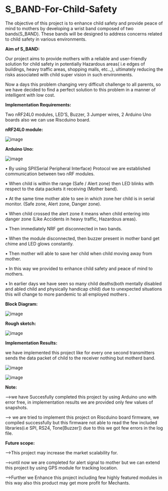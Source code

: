 # S_BAND-For-Child-Safety
The objective of this project is to enhance child safety and provide peace of mind to mothers by developing a wrist band composed of two bands(S_BAND). These bands will be designed to address  concerns related to child safety in various environments.

**Aim of S_BAND:**

Our project aims to provide mothers with a reliable and user-friendly solution for child safety in potentially Hazardous areas( i.e edges of buildings, heavy traffic areas, shopping malls, etc..,), ultimately reducing the risks associated with child super vision in such environments.
 
 Now a days this problem changing very difficult challenge to all parents, so we have decided to find a perfect solution to this problem in a manner of intelligent with low cost.

**Implementation Requirements:**

Two nRF24L0 modules, LED’S, Buzzer, 3 Jumper wires, 2 Arduino Uno boards also we can use Riscduino board.

**nRF24L0 module:**

![image](https://github.com/CHANDRA-SEKHAR-APPIKONDA/S_BAND-For-Child-Safety/assets/145449508/3f9d22f8-a884-45a3-8951-a9f3e2f1d7f7)

**Arduino Uno:**

![image](https://github.com/CHANDRA-SEKHAR-APPIKONDA/S_BAND-For-Child-Safety/assets/145449508/e725d263-c363-46c7-a740-7747a45f29e1)

•	By using SPI(Serial Peripheral Interface) Protocol we are established communication between two nRF modules.

•	When child is within the range (Safe / Alert zone) then LED blinks with respect to the data packets it receiving (Mother band).

•	At the same time mother able to see in which zone her child is in serial monitor. (Safe zone, Alert zone, Danger zone).

•	When child crossed the alert zone it means when child entering into danger zone (Like Accidents in heavy traffic, Hazardous areas).

•	Then immediately NRF get disconnected in two bands.

•	When the module disconnected, then buzzer present in mother band  get  chime and LED glows constantly.

•	Then mother will able to save her child when child moving away from mother.

•	In this way we provided to enhance child safety and peace of mind to mothers. 

•	In earlier days we have seen so many child deaths(both mentally disabled and abled child and physically handicap child) due to unexpected situations this will change to more pandemic to all employed mothers .

**Block Diagram:**

![image](https://github.com/CHANDRA-SEKHAR-APPIKONDA/S_BAND-For-Child-Safety/assets/145449508/29091089-f08c-49fa-89eb-9887314aa731)


**Rough sketch:**

![image](https://github.com/CHANDRA-SEKHAR-APPIKONDA/S_BAND-For-Child-Safety/assets/145449508/fd7b8db7-7c7d-43d4-81f1-c8b6e13035b3)

**Implementation Results:**

we have implemented this project like for every one second transmitters sends the data packet  of child to the receiver nothing but motherd band.

  ![image](https://github.com/CHANDRA-SEKHAR-APPIKONDA/S_BAND-For-Child-Safety/assets/145449508/c237c966-1e79-4de9-ba11-567a23eb7fc7)

  ![image](https://github.com/CHANDRA-SEKHAR-APPIKONDA/S_BAND-For-Child-Safety/assets/145449508/bab82d12-ff97-4c3c-a863-9ae7abcaa38f)

**Note:**

-->we have Succesfully completed this project by using Arduino uno with error free, in implementation results we are provided only few values of snapshots.

--> we are tried to implement this project on Riscduino board firmware, we compiled successfully but this firmware not able to read the few included libraries(i.e SPI, RS24, Tone[Buzzer]) due to this we got few errors in the log file.

**Future scope:**

-->This project may increase the market scalability for.

-->until now we are completed for alert signal to mother but we can extend this project by using GPS module for tracking location.

-->Further we Enhance this project including few highly featured modules in this way also this product may get more profit for Mechants.


